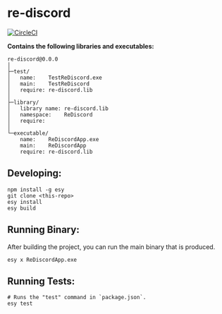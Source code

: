 # re-discord


[![CircleCI](https://circleci.com/gh/yourgithubhandle/re-discord/tree/master.svg?style=svg)](https://circleci.com/gh/yourgithubhandle/re-discord/tree/master)


**Contains the following libraries and executables:**

```
re-discord@0.0.0
│
├─test/
│   name:    TestReDiscord.exe
│   main:    TestReDiscord
│   require: re-discord.lib
│
├─library/
│   library name: re-discord.lib
│   namespace:    ReDiscord
│   require:
│
└─executable/
    name:    ReDiscordApp.exe
    main:    ReDiscordApp
    require: re-discord.lib
```

## Developing:

```
npm install -g esy
git clone <this-repo>
esy install
esy build
```

## Running Binary:

After building the project, you can run the main binary that is produced.

```
esy x ReDiscordApp.exe
```

## Running Tests:

```
# Runs the "test" command in `package.json`.
esy test
```
